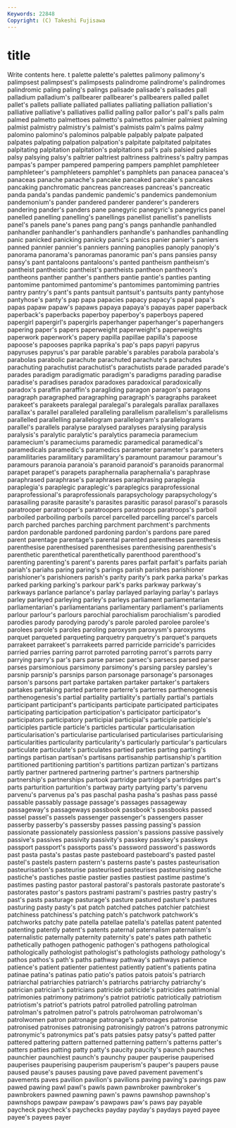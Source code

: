 ```yaml
---
Keywords: 22848 
Copyright: (C) Takeshi Fujisawa
---
```


# title

Write contents here.
t palette palette's palettes palimony palimony's palimpsest palimpsest's
palimpsests palindrome palindrome's palindromes palindromic paling paling's palings palisade palisade's
palisades pall palladium palladium's pallbearer pallbearer's pallbearers palled pallet pallet's
pallets palliate palliated palliates palliating palliation palliation's palliative palliative's palliatives
pallid palling pallor pallor's pall's palls palm palmed palmetto palmettoes
palmetto's palmettos palmier palmiest palming palmist palmistry palmistry's palmist's palmists
palm's palms palmy palomino palomino's palominos palpable palpably palpate palpated
palpates palpating palpation palpation's palpitate palpitated palpitates palpitating palpitation palpitation's
palpitations pal's pals palsied palsies palsy palsying palsy's paltrier paltriest
paltriness paltriness's paltry pampas pampas's pamper pampered pampering pampers pamphlet
pamphleteer pamphleteer's pamphleteers pamphlet's pamphlets pan panacea panacea's panaceas panache
panache's pancake pancaked pancake's pancakes pancaking panchromatic pancreas pancreases pancreas's
pancreatic panda panda's pandas pandemic pandemic's pandemics pandemonium pandemonium's pander
pandered panderer panderer's panderers pandering pander's panders pane panegyric panegyric's
panegyrics panel panelled panelling panelling's panellings panellist panellist's panellists panel's
panels pane's panes pang pang's pangs panhandle panhandled panhandler panhandler's
panhandlers panhandle's panhandles panhandling panic panicked panicking panicky panic's panics
panier panier's paniers panned pannier pannier's panniers panning panoplies panoply
panoply's panorama panorama's panoramas panoramic pan's pans pansies pansy pansy's
pant pantaloons pantaloons's panted pantheism pantheism's pantheist pantheistic pantheist's pantheists
pantheon pantheon's pantheons panther panther's panthers pantie pantie's panties panting
pantomime pantomimed pantomime's pantomimes pantomiming pantries pantry pantry's pant's pants
pantsuit pantsuit's pantsuits panty pantyhose pantyhose's panty's pap papa papacies
papacy papacy's papal papa's papas papaw papaw's papaws papaya papaya's
papayas paper paperback paperback's paperbacks paperboy paperboy's paperboys papered papergirl
papergirl's papergirls paperhanger paperhanger's paperhangers papering paper's papers paperweight paperweight's
paperweights paperwork paperwork's papery papilla papillae papilla's papoose papoose's papooses
paprika paprika's pap's paps papyri papyrus papyruses papyrus's par parable
parable's parables parabola parabola's parabolas parabolic parachute parachuted parachute's parachutes
parachuting parachutist parachutist's parachutists parade paraded parade's parades paradigm paradigmatic
paradigm's paradigms parading paradise paradise's paradises paradox paradoxes paradoxical paradoxically
paradox's paraffin paraffin's paragliding paragon paragon's paragons paragraph paragraphed paragraphing
paragraph's paragraphs parakeet parakeet's parakeets paralegal paralegal's paralegals parallax parallaxes
parallax's parallel paralleled paralleling parallelism parallelism's parallelisms parallelled parallelling parallelogram
parallelogram's parallelograms parallel's parallels paralyse paralysed paralyses paralysing paralysis paralysis's
paralytic paralytic's paralytics paramecia paramecium paramecium's parameciums paramedic paramedical paramedical's
paramedicals paramedic's paramedics parameter parameter's parameters paramilitaries paramilitary paramilitary's paramount
paramour paramour's paramours paranoia paranoia's paranoid paranoid's paranoids paranormal parapet
parapet's parapets paraphernalia paraphernalia's paraphrase paraphrased paraphrase's paraphrases paraphrasing paraplegia
paraplegia's paraplegic paraplegic's paraplegics paraprofessional paraprofessional's paraprofessionals parapsychology parapsychology's parasailing
parasite parasite's parasites parasitic parasol parasol's parasols paratrooper paratrooper's paratroopers
paratroops paratroops's parboil parboiled parboiling parboils parcel parcelled parcelling parcel's
parcels parch parched parches parching parchment parchment's parchments pardon pardonable
pardoned pardoning pardon's pardons pare pared parent parentage parentage's parental
parented parentheses parenthesis parenthesise parenthesised parenthesises parenthesising parenthesis's parenthetic parenthetical
parenthetically parenthood parenthood's parenting parenting's parent's parents pares parfait parfait's
parfaits pariah pariah's pariahs paring paring's parings parish parishes parishioner
parishioner's parishioners parish's parity parity's park parka parka's parkas parked
parking parking's parkour park's parks parkway parkway's parkways parlance parlance's
parlay parlayed parlaying parlay's parlays parley parleyed parleying parley's parleys
parliament parliamentarian parliamentarian's parliamentarians parliamentary parliament's parliaments parlour parlour's parlours
parochial parochialism parochialism's parodied parodies parody parodying parody's parole paroled
parolee parolee's parolees parole's paroles paroling paroxysm paroxysm's paroxysms parquet
parqueted parqueting parquetry parquetry's parquet's parquets parrakeet parrakeet's parrakeets parred
parricide parricide's parricides parried parries parring parrot parroted parroting parrot's
parrots parry parrying parry's par's pars parse parsec parsec's parsecs
parsed parser parses parsimonious parsimony parsimony's parsing parsley parsley's parsnip
parsnip's parsnips parson parsonage parsonage's parsonages parson's parsons part partake
partaken partaker partaker's partakers partakes partaking parted parterre parterre's parterres
parthenogenesis parthenogenesis's partial partiality partiality's partially partial's partials participant participant's
participants participate participated participates participating participation participation's participator participator's participators
participatory participial participial's participle participle's participles particle particle's particles particular
particularisation particularisation's particularise particularised particularises particularising particularities particularity particularity's particularly
particular's particulars particulate particulate's particulates partied parties parting parting's partings
partisan partisan's partisans partisanship partisanship's partition partitioned partitioning partition's partitions
partizan partizan's partizans partly partner partnered partnering partner's partners partnership
partnership's partnerships partook partridge partridge's partridges part's parts parturition parturition's
partway party partying party's parvenu parvenu's parvenus pa's pas paschal
pasha pasha's pashas pass passé passable passably passage passage's passages
passageway passageway's passageways passbook passbook's passbooks passed passel passel's passels
passenger passenger's passengers passer passerby passerby's passersby passes passing passing's
passion passionate passionately passionless passion's passions passive passively passive's passives
passivity passivity's passkey passkey's passkeys passport passport's passports pass's password
password's passwords past pasta pasta's pastas paste pasteboard pasteboard's pasted
pastel pastel's pastels pastern pastern's pasterns paste's pastes pasteurisation pasteurisation's
pasteurise pasteurised pasteurises pasteurising pastiche pastiche's pastiches pastie pastier pasties
pastiest pastime pastime's pastimes pasting pastor pastoral pastoral's pastorals pastorate
pastorate's pastorates pastor's pastors pastrami pastrami's pastries pastry pastry's past's
pasts pasturage pasturage's pasture pastured pasture's pastures pasturing pasty pasty's
pat patch patched patches patchier patchiest patchiness patchiness's patching patch's
patchwork patchwork's patchworks patchy pate patella patellae patella's patellas patent
patented patenting patently patent's patents paternal paternalism paternalism's paternalistic paternally
paternity paternity's pate's pates path pathetic pathetically pathogen pathogenic pathogen's
pathogens pathological pathologically pathologist pathologist's pathologists pathology pathology's pathos pathos's
path's paths pathway pathway's pathways patience patience's patient patienter patientest
patiently patient's patients patina patinae patina's patinas patio patio's patios
patois patois's patriarch patriarchal patriarchies patriarch's patriarchs patriarchy patriarchy's patrician
patrician's patricians patricide patricide's patricides patrimonial patrimonies patrimony patrimony's patriot
patriotic patriotically patriotism patriotism's patriot's patriots patrol patrolled patrolling patrolman
patrolman's patrolmen patrol's patrols patrolwoman patrolwoman's patrolwomen patron patronage patronage's
patronages patronise patronised patronises patronising patronisingly patron's patrons patronymic patronymic's
patronymics pat's pats patsies patsy patsy's patted patter pattered pattering
pattern patterned patterning pattern's patterns patter's patters patties patting patty
patty's paucity paucity's paunch paunches paunchier paunchiest paunch's paunchy pauper
pauperise pauperised pauperises pauperising pauperism pauperism's pauper's paupers pause paused
pause's pauses pausing pave paved pavement pavement's pavements paves pavilion
pavilion's pavilions paving paving's pavings paw pawed pawing pawl pawl's
pawls pawn pawnbroker pawnbroker's pawnbrokers pawned pawning pawn's pawns pawnshop
pawnshop's pawnshops pawpaw pawpaw's pawpaws paw's paws pay payable paycheck
paycheck's paychecks payday payday's paydays payed payee payee's payees payer
